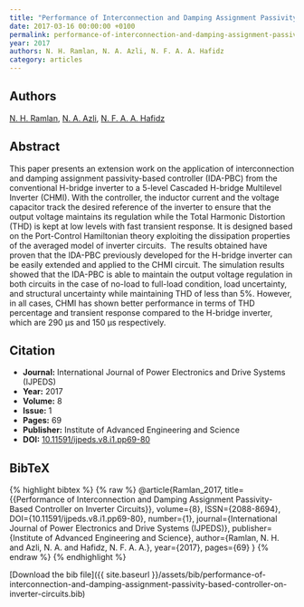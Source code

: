 ```yaml
---
title: "Performance of Interconnection and Damping Assignment Passivity-Based Controller on Inverter Circuits"
date: 2017-03-16 00:00:00 +0100
permalink: performance-of-interconnection-and-damping-assignment-passivity-based-controller-on-inverter-circuits
year: 2017
authors: N. H. Ramlan, N. A. Azli, N. F. A. A. Hafidz
category: articles
---
```

 
## Authors
[N. H. Ramlan](authors/nur-huda-ramlan), [N. A. Azli](authors/naziha-ahmad-azli), [N. F. A. A. Hafidz](authors/n-f-a-a-hafidz)
 
## Abstract
This paper presents an extension work on the application of interconnection and damping assignment passivity-based controller (IDA-PBC) from the conventional H-bridge inverter to a 5-level Cascaded H-bridge Multilevel Inverter (CHMI). With the controller, the inductor current and the voltage capacitor track the desired reference of the inverter to ensure that the output voltage maintains its regulation while the Total Harmonic Distortion (THD) is kept at low levels with fast transient response. It is designed based on the Port-Control Hamiltonian theory exploiting the dissipation properties of the averaged model of inverter circuits.  The results obtained have proven that the IDA-PBC previously developed for the H-bridge inverter can be easily extended and applied to the CHMI circuit. The simulation results showed that the IDA-PBC is able to maintain the output voltage regulation in both circuits in the case of no-load to full-load condition, load uncertainty, and structural uncertainty while maintaining THD of less than 5%. However, in all cases, CHMI has shown better performance in terms of THD percentage and transient response compared to the H-bridge inverter, which are 290 µs and 150 µs respectively.
 
## Citation
- **Journal:** International Journal of Power Electronics and Drive Systems (IJPEDS)
- **Year:** 2017
- **Volume:** 8
- **Issue:** 1
- **Pages:** 69
- **Publisher:** Institute of Advanced Engineering and Science
- **DOI:** [10.11591/ijpeds.v8.i1.pp69-80](https://doi.org/10.11591/ijpeds.v8.i1.pp69-80)
 
## BibTeX
{% highlight bibtex %}
{% raw %}
@article{Ramlan_2017,
  title={{Performance of Interconnection and Damping Assignment Passivity-Based Controller on Inverter Circuits}},
  volume={8},
  ISSN={2088-8694},
  DOI={10.11591/ijpeds.v8.i1.pp69-80},
  number={1},
  journal={International Journal of Power Electronics and Drive Systems (IJPEDS)},
  publisher={Institute of Advanced Engineering and Science},
  author={Ramlan, N. H. and Azli, N. A. and Hafidz, N. F. A. A.},
  year={2017},
  pages={69}
}
{% endraw %}
{% endhighlight %}
 
[Download the bib file]({{ site.baseurl }}/assets/bib/performance-of-interconnection-and-damping-assignment-passivity-based-controller-on-inverter-circuits.bib)
 
